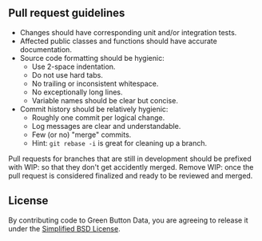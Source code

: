 Pull request guidelines
-----------------------

- Changes should have corresponding unit and/or integration tests.
- Affected public classes and functions should have accurate documentation.
- Source code formatting should be hygienic:
  - Use 2-space indentation.
  - Do not use hard tabs.
  - No trailing or inconsistent whitespace.
  - No exceptionally long lines.
  - Variable names should be clear but concise.
- Commit history should be relatively hygienic:
  - Roughly one commit per logical change.
  - Log messages are clear and understandable.
  - Few (or no) "merge" commits.
  - Hint: `git rebase -i` is great for cleaning up a branch.


Pull requests for branches that are still in development should be prefixed with WIP: 
so that they don't get accidently merged. Remove WIP: once the pull request is 
considered finalized and ready to be reviewed and merged.

License
-------

By contributing code to Green Button Data, you are agreeing to release it under the 
[Simplified BSD License](https://raw.githubusercontent.com/VerdigrisTech/green-button-data/master/LICENSE.txt).
